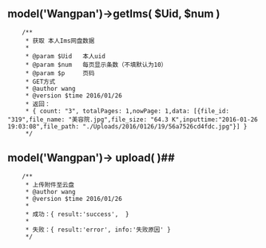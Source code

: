 ## model('Wangpan')->getIms( $Uid, $num ) ##
      
        /**
         * 获取 本人Ims网盘数据
         * 
         * @param $Uid   本人uid
         * @param $num   每页显示条数（不填默认为10）
         * @param $p     页码
         * GET方式
         * @author wang
         * @version $time 2016/01/26 
         * 返回：
         * { count: "3", totalPages: 1,nowPage: 1,data: [{file_id: "319",file_name: "美容院.jpg",file_size: "64.3 K",inputtime:"2016-01-26 19:03:08",file_path: "./Uploads/2016/0126/19/56a7526cd4fdc.jpg"}] }
         */ 


## model('Wangpan')-> upload( )##

        /**
         * 上传附件至云盘
         * @author wang
         * @version $time 2016/01/26 
         *  
         * 成功：{ result:'success',  }
         *
         * 失败：{ result:'error', info:'失败原因' }
         */



        